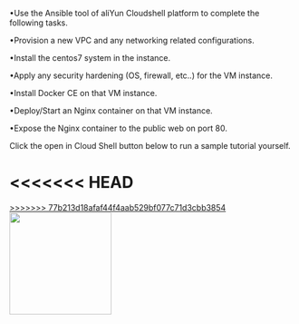 
•Use the Ansible tool of aliYun Cloudshell platform to complete the following tasks.

•Provision a new VPC and any networking related configurations.

•Install the centos7 system in the instance.

•Apply any security hardening (OS, firewall, etc..) for the VM instance.

•Install Docker CE on that VM instance.

•Deploy/Start an Nginx container on that VM instance.

•Expose the Nginx container to the public web on port 80.

Click the open in Cloud Shell button below to run a sample tutorial yourself.

<<<<<<< HEAD
<a href="https://shell.aliyun.com/?action=git_open&git_repo=https://github.com/Chwei-L/aliyun.git)&tutorial=notice.md" target="cloudshell_tutorial_cli_ansible">
=======
<a href="https://shell.aliyun.com/?action=git_open&git_repo=https://github.com/Chwei-L/aliyun.git&tutorial=notice.md" target="cloudshell_tutorial_cli_ansible">
>>>>>>> 77b213d18afaf44f4aab529bf077c71d3cbb3854
  <img src="https://img.alicdn.com/tfs/TB1wt1zq9zqK1RjSZFpXXakSXXa-1066-166.png" width="180" />
</a>

